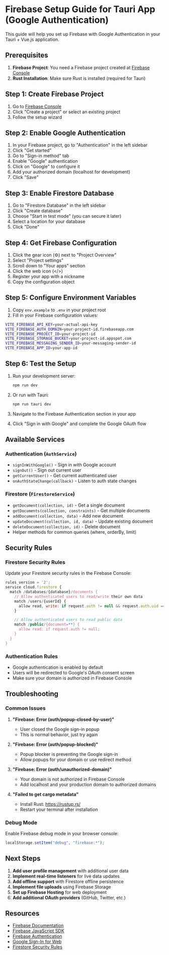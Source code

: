 # Firebase Setup Guide for Tauri App (Google Authentication)

This guide will help you set up Firebase with Google Authentication in your Tauri + Vue.js application.

## Prerequisites

1. **Firebase Project**: You need a Firebase project created at [Firebase Console](https://console.firebase.google.com/)
2. **Rust Installation**: Make sure Rust is installed (required for Tauri)

## Step 1: Create Firebase Project

1. Go to [Firebase Console](https://console.firebase.google.com/)
2. Click "Create a project" or select an existing project
3. Follow the setup wizard

## Step 2: Enable Google Authentication

1. In your Firebase project, go to "Authentication" in the left sidebar
2. Click "Get started"
3. Go to "Sign-in method" tab
4. Enable "Google" authentication
5. Click on "Google" to configure it
6. Add your authorized domain (localhost for development)
7. Click "Save"

## Step 3: Enable Firestore Database

1. Go to "Firestore Database" in the left sidebar
2. Click "Create database"
3. Choose "Start in test mode" (you can secure it later)
4. Select a location for your database
5. Click "Done"

## Step 4: Get Firebase Configuration

1. Click the gear icon (⚙️) next to "Project Overview"
2. Select "Project settings"
3. Scroll down to "Your apps" section
4. Click the web icon (</>)
5. Register your app with a nickname
6. Copy the configuration object

## Step 5: Configure Environment Variables

1. Copy `env.example` to `.env` in your project root
2. Fill in your Firebase configuration values:

```bash
VITE_FIREBASE_API_KEY=your-actual-api-key
VITE_FIREBASE_AUTH_DOMAIN=your-project-id.firebaseapp.com
VITE_FIREBASE_PROJECT_ID=your-project-id
VITE_FIREBASE_STORAGE_BUCKET=your-project-id.appspot.com
VITE_FIREBASE_MESSAGING_SENDER_ID=your-messaging-sender-id
VITE_FIREBASE_APP_ID=your-app-id
```

## Step 6: Test the Setup

1. Run your development server:

   ```bash
   npm run dev
   ```

2. Or run with Tauri:

   ```bash
   npm run tauri dev
   ```

3. Navigate to the Firebase Authentication section in your app
4. Click "Sign in with Google" and complete the Google OAuth flow

## Available Services

### Authentication (`AuthService`)

- `signInWithGoogle()` - Sign in with Google account
- `signOut()` - Sign out current user
- `getCurrentUser()` - Get current authenticated user
- `onAuthStateChange(callback)` - Listen to auth state changes

### Firestore (`FirestoreService`)

- `getDocument(collection, id)` - Get a single document
- `getDocuments(collection, constraints)` - Get multiple documents
- `addDocument(collection, data)` - Add new document
- `updateDocument(collection, id, data)` - Update existing document
- `deleteDocument(collection, id)` - Delete document
- Helper methods for common queries (where, orderBy, limit)

## Security Rules

### Firestore Security Rules

Update your Firestore security rules in the Firebase Console:

```javascript
rules_version = '2';
service cloud.firestore {
  match /databases/{database}/documents {
    // Allow authenticated users to read/write their own data
    match /users/{userId} {
      allow read, write: if request.auth != null && request.auth.uid == userId;
    }

    // Allow authenticated users to read public data
    match /public/{document=**} {
      allow read: if request.auth != null;
    }
  }
}
```

### Authentication Rules

- Google authentication is enabled by default
- Users will be redirected to Google's OAuth consent screen
- Make sure your domain is authorized in Firebase Console

## Troubleshooting

### Common Issues

1. **"Firebase: Error (auth/popup-closed-by-user)"**

   - User closed the Google sign-in popup
   - This is normal behavior, just try again

2. **"Firebase: Error (auth/popup-blocked)"**

   - Popup blocker is preventing the Google sign-in
   - Allow popups for your domain or use redirect method

3. **"Firebase: Error (auth/unauthorized-domain)"**

   - Your domain is not authorized in Firebase Console
   - Add localhost and your production domain to authorized domains

4. **"Failed to get cargo metadata"**
   - Install Rust: https://rustup.rs/
   - Restart your terminal after installation

### Debug Mode

Enable Firebase debug mode in your browser console:

```javascript
localStorage.setItem("debug", "firebase:*");
```

## Next Steps

1. **Add user profile management** with additional user data
2. **Implement real-time listeners** for live data updates
3. **Add offline support** with Firestore offline persistence
4. **Implement file uploads** using Firebase Storage
5. **Set up Firebase Hosting** for web deployment
6. **Add additional OAuth providers** (GitHub, Twitter, etc.)

## Resources

- [Firebase Documentation](https://firebase.google.com/docs)
- [Firebase JavaScript SDK](https://firebase.google.com/docs/web/setup)
- [Firebase Authentication](https://firebase.google.com/docs/auth)
- [Google Sign-In for Web](https://developers.google.com/identity/sign-in/web)
- [Firestore Security Rules](https://firebase.google.com/docs/firestore/security/get-started)
